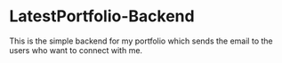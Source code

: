 # LatestPortfolio-Backend
This is the simple backend for my portfolio which sends the email to the users who want to connect with me.
